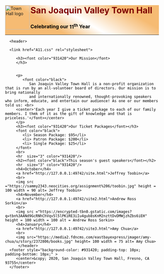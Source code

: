 <!DOCTYPE html>
<html lang="en">
   <head>
      <meta charset="utf-8">
   </head>
   <title>San Joaquin Valley Town Hall</title>
   <body>
       <div style="background: linear-gradient(30deg, rgba(246,187,115,1) 0%, rgba(246,187,115,1) 30%, rgba(255,255,255,1) 50%, rgba(246,187,115,1) 80%,rgba(246,187,115,1) 100%)">
        <img src="https://d2vlcm61l7u1fs.cloudfront.net/media%2F4cc%2F4cc4d4e8-b4e2-4bba-9292-77d84ea62660%2FphpA2eH3B.png" alt="Town Hall logo" height="80" ALIGN="left"/>
      <h1><a id="top"><font color= "maroon">San Joaquin Valley Town Hall<font color= "maroon"/></a></h1>
      <h3><font color="black">Celebrating our</font><span class="shadow"><font color="black"><font color="black"> 11</font><sup><font color="black">th</font></sup></span> Year</h3>
          <hr size="3" color="931420"/>
          </div>
      
      <header>
     
      <link href="A11.css" rel="stylesheet">
            
         <h3><font color="931420">Our Mission</font>
         </h3>
          
          
         <p>
            <font color="black">
               San Joaquin Valley Town Hall is a non-profit organization that is run by an all-volunteer board of directors. Our mission is to bring nationally
               and internationally renowned, thought-provoking speakers who inform, educate, and entertain our audience! As one or our members told us: <br>
         <center>'Each year I give a ticket package to each of our family members. I thmk of it as the gift of knowledge and that is priceless.'</font></center>
         </p>
         <h3><font color="931420">Our Ticket Packages</font></h3>
         <font color="black">
            <li> Season Package: $95</li>
            <li> Patron Package: $200</li>
            <li> Single Package: $25</li>
         </font>
         <br>
         <hr  size="3" color="931420"/>
         <h2><font color="black">This season's guest speakers</font></h2>
         <hr  size="3" color="931420"/>
         <h4>October</h4>
         <a href="http://127.0.0.1:49742/site.html">Jeffrey Toobin</a>
         <br>
         <img src ="https://sammy2343.neocities.org/assignment%206/toobin.jpg" height = 100 width = 90 alt= Jeffrey Toobin>
         <h4>November</h4>
         <a href="http://127.0.0.1:49742/site2.html">Andrew Ross Sorkin</a>
         <br>
         <img src ="https://encrypted-tbn0.gstatic.com/images?q=tbn%3AANd9GcRNhChVqv5l5lPKiRE3iIu4gub8sKnM2nzttDvDMWjzhZbs6iEH" height = 100 width = 100 alt = Andrew Ross Sorkin>
         <h4>January</h4>
         <a href="http://127.0.0.1:49742/site3.html">Amy Chua</a>
         <br>
         <img src="https://media2.fdncms.com/eastbayexpress/imager/amy-chua/u/story/2372806/books.jpg" height= 100 width = 75 alt= Amy Chua>
          </header>
      <footer style="background-color: #931420; padding-top: 10px; padding-bottom: 10px;" >
         <center>&copy; 2020, San Joaquin Valley Town Hall, Fresno, CA 93755</center>
      </footer>
   </body>
</html>
